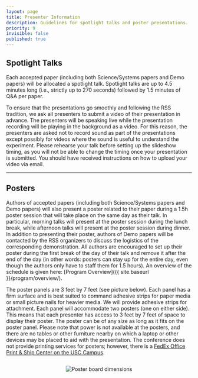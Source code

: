 ```yaml
---
layout: page
title: Presenter Information
description: Guidelines for spotlight talks and poster presentations.
priority: 9
invisible: false
published: true
---
```


## Spotlight Talks

Each accepted paper (including both Science/Systems papers and Demo papers) will be allocated a spotlight talk. Spotlight talks are up to 4.5 minutes long (i.e., strictly up to 270 seconds) followed by 1.5 minutes of Q&A per paper. 

To ensure that the presentations go smoothly and following the RSS tradition, we ask all presenters to submit a video of their presentation in advance. The presenters will be speaking live while the presentation recording will be playing in the background as a video. For this reason, the presenters are asked not to record sound as part of the presentations except possibly for videos where the sound is useful to understand the experiment. Please rehearse your talk before setting up the slideshow timing, as you will not be able to change the timing once your presentation is submitted. You should have received instructions on how to upload your video via email.


---

## Posters

<!-- Each accepted paper (including both Science/Systems papers and Demo papers) will also be allocated a poster presentation. Authors will present the poster related to their paper during a 1.5h poster session that will take place on the same day as their talk. In particular, morning talks will present at the poster session during the lunch break, while afternoon talks will present at the poster session during dinner. Authors are encouraged to set up their poster during the coffee break in the morning and remove it after the end of the day. An overview of the schedule is given here: [Program Overview]({{ site.baseurl }}/program/overview/). -->
Authors of accepted papers (including both Science/Systems papers and Demo papers) will also present a poster related to their paper during a 1.5h poster session that will take place on the same day as their talk. In particular, morning talks will present at the poster session during the lunch break, while afternoon talks will present at the poster session during dinner. In addition to presenting their poster, authors of Demo papers will be contacted by the RSS organizers to discuss the logistics of the corresponding demonstration. All authors are encouraged to set up their poster during the first break of the day of their talk and remove it after the end of the day (in other words: posters can stay up for the entire day, even though the authors only have to staff them for 1.5 hours). An overview of the schedule is given here: [Program Overview]({{ site.baseurl }}/program/overview/).
<!-- , while a detailed schedule for the posters is given here: [Detailed Schedule]({{ site.baseurl }}/program/program/).   -->

The poster panels are 3 feet by 7 feet (see picture below). Each panel has a firm surface and is best suited to command adhesive strips for paper media or small picture nails for heavier media. We will provide adhesive strips for attachment. Each panel will accommodate two posters (one on either side). This means that each presenter has access to 3 feet by 7 feet of space to display their poster. The poster can be of any size as long as it fits on the poster panel. Please note that power is not available at the posters, and there are no tables or other furniture nearby on which a laptop or other devices may be placed to aid with the presentation. The conference does not provide printing services for posters; however, there is a [FedEx Office Print & Ship Center on the USC Campus](https://local.fedex.com/en-us/ca/los-angeles/office-5261).

<div style="text-align: center; margin-top: 2em;">
  <img src="{{ site.baseurl }}/images/poster2025.png" alt="Poster board dimensions" style="max-width: 75%; height: auto;">
</div>

